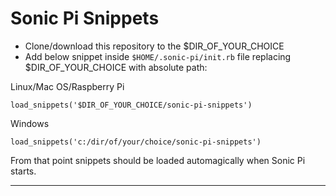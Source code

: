 # Sonic Pi Snippets

- Clone/download this repository to the $DIR_OF_YOUR_CHOICE
- Add below snippet inside `$HOME/.sonic-pi/init.rb` file replacing $DIR_OF_YOUR_CHOICE with absolute path:

Linux/Mac OS/Raspberry Pi

    load_snippets('$DIR_OF_YOUR_CHOICE/sonic-pi-snippets')

Windows 

    load_snippets('c:/dir/of/your/choice/sonic-pi-snippets')
    
From that point snippets should be loaded automagically when Sonic Pi starts.

---- 
